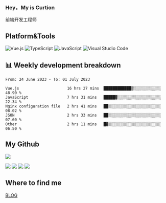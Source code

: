 ### Hey，My is Curtion
前端开发工程师
## Platform&Tools

![Vue.js](https://img.shields.io/badge/-Vue.js-4FC08D?style=flat-square&logo=Vue.js&logoColor=white)
![TypeScript](https://img.shields.io/badge/-TypeScript-007ACC?style=flat-square&logo=typescript&logoColor=white)
![JavaScript](https://img.shields.io/badge/-JavaScript-F7DF1E?style=flat-square&logo=javascript&logoColor=black)
![Visual Studio Code](https://img.shields.io/badge/-VSCode-007ACC?style=flat-square&logo=Visual-Studio-Code&logoColor=white)

## 📊 Weekly development breakdown

<!--START_SECTION:waka-->

```text
From: 24 June 2023 - To: 01 July 2023

Vue.js                     16 hrs 27 mins  ████████████▒░░░░░░░░░░░░   48.90 %
JavaScript                 7 hrs 31 mins   █████▓░░░░░░░░░░░░░░░░░░░   22.34 %
Nginx configuration file   2 hrs 41 mins   ██░░░░░░░░░░░░░░░░░░░░░░░   08.02 %
JSON                       2 hrs 33 mins   ██░░░░░░░░░░░░░░░░░░░░░░░   07.60 %
Other                      2 hrs 11 mins   █▓░░░░░░░░░░░░░░░░░░░░░░░   06.50 %
```

<!--END_SECTION:waka-->

## My Github

![](http://github-profile-summary-cards.vercel.app/api/cards/profile-details?username=curtion&theme=nord_bright)

![](http://github-profile-summary-cards.vercel.app/api/cards/stats?username=curtion&theme=nord_bright)
![](http://github-profile-summary-cards.vercel.app/api/cards/productive-time?username=curtion&theme=nord_bright&utcOffset=8)
![](http://github-profile-summary-cards.vercel.app/api/cards/repos-per-language?username=curtion&theme=nord_bright)
![](http://github-profile-summary-cards.vercel.app/api/cards/most-commit-language?username=curtion&theme=nord_bright)

## Where to find me

[BLOG](https://blog.3gxk.net)
